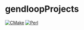 # gendloopProjects

[![CMake](https://img.shields.io/static/v1?label=Projects&message=CMake&color=blue)](https://github.com/gendloop/CMake/tree/main) 
[![Perl](https://img.shields.io/static/v1?label=Projects&message=Perl&color=blue)](https://github.com/gendloop/Perl/tree/main) 


